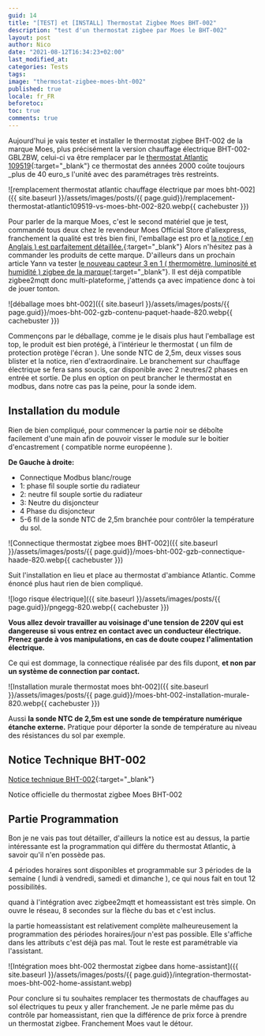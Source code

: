 ```yaml
---
guid: 14
title: "[TEST] et [INSTALL] Thermostat Zigbee Moes BHT-002"
description: "test d'un thermostat zigbee par Moes le BHT-002"
layout: post
author: Nico
date: "2021-08-12T16:34:23+02:00"
last_modified_at:
categories: Tests
tags:
image: "thermostat-zigbee-moes-bht-002"
published: true
locale: fr_FR
beforetoc:
toc: true
comments: true
---
```

Aujourd'hui je vais tester et installer le thermostat zigbee BHT-002 de la marque Moes, plus précisément la version chauffage électrique BHT-002-GBLZBW, celui-ci va être remplacer par le [thermostat Atlantic 109519](https://www.rexel.fr/frx/Cat%C3%A9gorie/Chauffage-%C3%A9lectrique-climatisation-ventilation/Chauffage-domestique/C%C3%A2ble-chauffant/Plancher-Chauffant-Domocable---Thermostat-digital/ATL109519/p/62427465){:target="_blank"} ce thermostat des années 2000 coûte toujours _plus de 40 euro_s l'unité avec des paramétrages très restreints.

![remplacement thermostat atlantic chauffage électrique par moes bht-002]({{ site.baseurl }}/assets/images/posts/{{ page.guid}}/remplacement-thermostat-atlantic109519-vs-moes-bht-002-820.webp{{ cachebuster }})

Pour parler de la marque Moes, c'est le second matériel que je test, commandé tous deux chez le revendeur Moes Official Store d'aliexpress, franchement la qualité est très bien fini, l'emballage est pro et [la notice ( en Anglais ) est parfaitement détaillée.](https://drive.google.com/file/d/13ArYq5bkG5xbnuoVv76iHq4Rb2fCYrG5/view?usp=sharing){:target="_blank"} Alors n'hésitez pas à commander les produits de cette marque. D'ailleurs dans un prochain article Yann va tester [le nouveau capteur 3 en 1 ( thermomètre, luminosité et humidité ) zigbee de la marque](https://fr.aliexpress.com/item/1005002522611717.html?spm=a2g0o.productlist.0.0.47147798UjVhU9&algo_pvid=760ce515-952e-453c-bdc1-465c7c3542f7&algo_exp_id=760ce515-952e-453c-bdc1-465c7c3542f7-41){:target="_blank"}. Il est déjà compatible zigbee2mqtt donc multi-plateforme, j'attends ça avec impatience donc à toi de jouer tonton.

![déballage moes bht-002]({{ site.baseurl }}/assets/images/posts/{{ page.guid}}/moes-bht-002-gzb-contenu-paquet-haade-820.webp{{ cachebuster }})

Commençons par le déballage, comme je le disais plus haut l'emballage est top, le produit est bien protégé, à l'intérieur le thermostat ( un film de protection protège l'écran ). Une sonde NTC de 2,5m, deux visses sous blister et la notice, rien d'extraordinaire. Le branchement sur chauffage électrique se fera sans soucis, car disponible avec 2 neutres/2 phases en entrée et sortie. De plus en option on peut brancher le thermostat en modbus, dans notre cas pas la peine, pour la sonde idem.

## Installation du module

Rien de bien compliqué, pour commencer la partie noir se déboîte facilement d'une main afin de pouvoir visser le module sur le boitier d'encastrement ( compatible norme européenne ).

**De Gauche à droite:**

- Connectique Modbus blanc/rouge
- 1: phase fil souple sortie du radiateur
- 2: neutre fil souple sortie du radiateur
- 3: Neutre du disjoncteur
- 4 Phase du disjoncteur
- 5-6 fil de la sonde NTC de 2,5m branchée pour contrôler la température du sol.

![Connectique thermostat zigbee moes BHT-002]({{ site.baseurl }}/assets/images/posts/{{ page.guid}}/moes-bht-002-gzb-connectique-haade-820.webp{{ cachebuster }})

Suit l'installation en lieu et place au thermostat d'ambiance Atlantic. Comme énoncé plus haut rien de bien compliqué.

![logo risque électrique]({{ site.baseurl }}/assets/images/posts/{{ page.guid}}/pngegg-820.webp{{ cachebuster }})

**Vous allez devoir travailler au voisinage d'une tension de 220V qui est dangereuse si vous entrez en contact avec un conducteur électrique.** **Prenez garde à vos manipulations, en cas de doute coupez l'alimentation électrique.**

Ce qui est dommage, la connectique réalisée par des fils dupont, **et non par un système de connection par contact.**

![Installation murale thermostat moes bht-002]({{ site.baseurl }}/assets/images/posts/{{ page.guid}}/moes-bht-002-installation-murale-820.webp{{ cachebuster }})

Aussi **la sonde NTC de 2,5m est une sonde de température numérique étanche externe.** Pratique pour déporter la sonde de température au niveau des résistances du sol par exemple.

## Notice Technique BHT-002

[Notice technique BHT-002](https://drive.google.com/file/d/13ArYq5bkG5xbnuoVv76iHq4Rb2fCYrG5/view?usp=sharing){:target="_blank"}

Notice officielle du thermostat zigbee Moes BHT-002

## Partie Programmation

Bon je ne vais pas tout détailler, d'ailleurs la notice est au dessus, la partie intéressante est la programmation qui diffère du thermostat Atlantic, à savoir qu'il n'en possède pas.

4 périodes horaires sont disponibles et programmable sur 3 périodes de la semaine ( lundi à vendredi, samedi et dimanche ), ce qui nous fait en tout 12 possibilités.

quand à l'intégration avec zigbee2mqtt et homeassistant est très simple. On ouvre le réseau, 8 secondes sur la flèche du bas et c'est inclus.

la partie homeassistant est relativement complète malheureusement la programmation des périodes horaires/jour n'est pas possible. Elle s'affiche dans les attributs c'est déjà pas mal. Tout le reste est paramétrable via l'assistant.

![Intégration moes bht-002 thermostat zigbee dans home-assistant]({{ site.baseurl }}/assets/images/posts/{{ page.guid}}/integration-thermostat-moes-bht-002-home-assistant.webp)

Pour conclure si tu souhaites remplacer tes thermostats de chauffages au sol électriques tu peux y aller franchement. Je ne parle même pas du contrôle par homeassistant, rien que la différence de prix force à prendre un thermostat zigbee. Franchement Moes vaut le détour.
